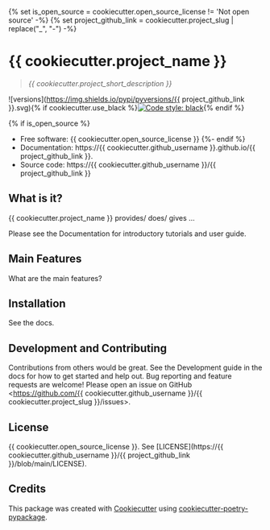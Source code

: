 {% set is_open_source = cookiecutter.open_source_license != 'Not open source' -%}
{% set project_github_link = cookiecutter.project_slug | replace("_", "-") -%}

# {{ cookiecutter.project_name }}

> *{{ cookiecutter.project_short_description }}*

![versions](https://img.shields.io/pypi/pyversions/{{ project_github_link }}.svg){% if cookiecutter.use_black %}[![Code style: black](https://img.shields.io/badge/code%20style-black-000000.svg)](https://github.com/psf/black){% endif %}

{% if is_open_source %}
- Free software: {{ cookiecutter.open_source_license }}
{%- endif %}
- Documentation: https://{{ cookiecutter.github_username }}.github.io/{{ project_github_link }}.
- Source code: https://{{ cookiecutter.github_username }}/{{ project_github_link }}

## What is it?
{{ cookiecutter.project_name }} provides/ does/ gives ...


Please see the Documentation for introductory tutorials and user guide.

## Main Features

What are the main features?


## Installation 

See the docs.

## Development and Contributing

Contributions from others would be great. See the Development guide in the docs for how to get started and help out.
Bug reporting and feature requests are welcome! Please open an issue on GitHub <https://github.com/{{ cookiecutter.github_username }}/{{ cookiecutter.project_slug }}/issues>.

## License
{{ cookiecutter.open_source_license }}. See [LICENSE](https://{{ cookiecutter.github_username }}/{{ project_github_link }}/blob/main/LICENSE).

## Credits

This package was created with [Cookiecutter](https://github.com/audreyr/cookiecutter) using [cookiecutter-poetry-pypackage](https://github.com/smp4/cookiecutter-poetry-pypackage).

